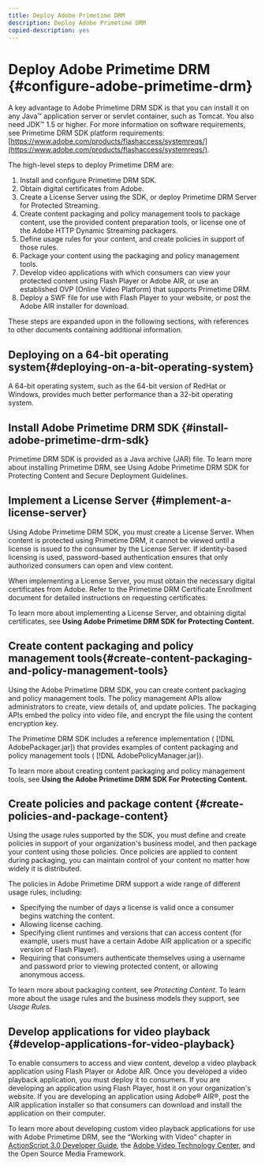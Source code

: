 ```yaml
---
title: Deploy Adobe Primetime DRM
description: Deploy Adobe Primetime DRM
copied-description: yes
---
```


# Deploy Adobe Primetime DRM {#configure-adobe-primetime-drm}

A key advantage to Adobe Primetime DRM SDK is that you can install it on any Java™ application server or servlet container, such as Tomcat. You also need JDK™ 1.5 or higher. For more information on software requirements, see Primetime DRM SDK platform requirements: [https://www.adobe.com/products/flashaccess/systemreqs/](https://www.adobe.com/products/flashaccess/systemreqs/).

The high-level steps to deploy Primetime DRM are:

1. Install and configure Primetime DRM SDK. 
1. Obtain digital certificates from Adobe. 
1. Create a License Server using the SDK, or deploy Primetime DRM Server for Protected Streaming. 
1. Create content packaging and policy management tools to package content, use the provided content preparation tools, or license one of the Adobe HTTP Dynamic Streaming packagers. 
1. Define usage rules for your content, and create policies in support of those rules. 
1. Package your content using the packaging and policy management tools. 
1. Develop video applications with which consumers can view your protected content using Flash Player or Adobe AIR, or use an established OVP (Online Video Platform) that supports Primetime DRM. 
1. Deploy a SWF file for use with Flash Player to your website, or post the Adobe AIR installer for download.

These steps are expanded upon in the following sections, with references to other documents containing additional information.

## Deploying on a 64-bit operating system{#deploying-on-a-bit-operating-system}

A 64-bit operating system, such as the 64-bit version of RedHat or Windows, provides much better performance than a 32-bit operating system.

## Install Adobe Primetime DRM SDK {#install-adobe-primetime-drm-sdk}

Primetime DRM SDK is provided as a Java archive (JAR) file. To learn more about installing Primetime DRM, see Using Adobe Primetime DRM SDK for Protecting Content and Secure Deployment Guidelines.

## Implement a License Server {#implement-a-license-server}

Using Adobe Primetime DRM SDK, you must create a License Server. When content is protected using Primetime DRM, it cannot be viewed until a license is issued to the consumer by the License Server. If identity-based licensing is used, password-based authentication ensures that only authorized consumers can open and view content.

When implementing a License Server, you must obtain the necessary digital certificates from Adobe. Refer to the Primetime DRM Certificate Enrollment document for detailed instructions on requesting certificates.

To learn more about implementing a License Server, and obtaining digital certificates, see **Using Adobe Primetime DRM SDK for Protecting Content.**

## Create content packaging and policy management tools{#create-content-packaging-and-policy-management-tools}

Using the Adobe Primetime DRM SDK, you can create content packaging and policy management tools. The policy management APIs allow administrators to create, view details of, and update policies. The packaging APIs embed the policy into video file, and encrypt the file using the content encryption key.

The Primetime DRM SDK includes a reference implementation ( [!DNL AdobePackager.jar]) that provides examples of content packaging and policy management tools ( [!DNL AdobePolicyManager.jar]).

To learn more about creating content packaging and policy management tools, see **Using the Adobe Primetime DRM SDK For Protecting Content.**

## Create policies and package content {#create-policies-and-package-content}

Using the usage rules supported by the SDK, you must define and create policies in support of your organization's business model, and then package your content using those policies. Once policies are applied to content during packaging, you can maintain control of your content no matter how widely it is distributed.

The policies in Adobe Primetime DRM support a wide range of different usage rules, including:

* Specifying the number of days a license is valid once a consumer begins watching the content. 
* Allowing license caching. 
* Specifying client runtimes and versions that can access content (for example, users must have a certain Adobe AIR application or a specific version of Flash Player). 
* Requiring that consumers authenticate themselves using a username and password prior to viewing protected content, or allowing anonymous access.

To learn more about packaging content, see *Protecting Content*. To learn more about the usage rules and the business models they support, see *Usage Rules*. 

## Develop applications for video playback {#develop-applications-for-video-playback}

To enable consumers to access and view content, develop a video playback application using Flash Player or Adobe AIR. Once you developed a video playback application, you must deploy it to consumers. If you are developing an application using Flash Player, host it on your organization's website. If you are developing an application using Adobe® AIR®, post the AIR application installer so that consumers can download and install the application on their computer.

To learn more about developing custom video playback applications for use with Adobe Primetime DRM, see the “Working with Video” chapter in [ActionScript 3.0 Developer Guide](https://help.adobe.com/en_US/as3/dev/WS9936fa0d5984e93b3f4f38ec1272a447844-8000.html), the [Adobe Video Technology Center](https://www.adobe.com/devnet/video/), and the Open Source Media Framework.